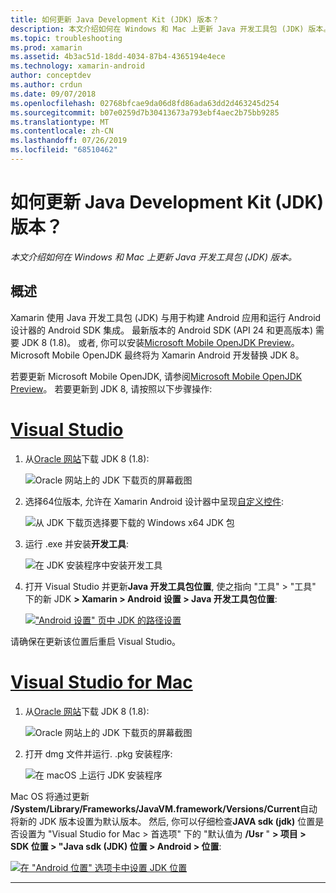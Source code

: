 ```yaml
---
title: 如何更新 Java Development Kit (JDK) 版本？
description: 本文介绍如何在 Windows 和 Mac 上更新 Java 开发工具包 (JDK) 版本。
ms.topic: troubleshooting
ms.prod: xamarin
ms.assetid: 4b3ac51d-18dd-4034-87b4-4365194e4ece
ms.technology: xamarin-android
author: conceptdev
ms.author: crdun
ms.date: 09/07/2018
ms.openlocfilehash: 02768bfcae9da06d8fd86ada63dd2d463245d254
ms.sourcegitcommit: b07e0259d7b30413673a793ebf4aec2b75bb9285
ms.translationtype: MT
ms.contentlocale: zh-CN
ms.lasthandoff: 07/26/2019
ms.locfileid: "68510462"
---
```

# <a name="how-do-i-update-the-java-development-kit-jdk-version"></a>如何更新 Java Development Kit (JDK) 版本？

_本文介绍如何在 Windows 和 Mac 上更新 Java 开发工具包 (JDK) 版本。_

## <a name="overview"></a>概述

Xamarin 使用 Java 开发工具包 (JDK) 与用于构建 Android 应用和运行 Android 设计器的 Android SDK 集成。 最新版本的 Android SDK (API 24 和更高版本) 需要 JDK 8 (1.8)。 或者, 你可以安装[Microsoft Mobile OpenJDK Preview](~/android/get-started/installation/openjdk.md)。 Microsoft Mobile OpenJDK 最终将为 Xamarin Android 开发替换 JDK 8。

若要更新 Microsoft Mobile OpenJDK, 请参阅[Microsoft Mobile OpenJDK Preview](~/android/get-started/installation/openjdk.md)。 若要更新到 JDK 8, 请按照以下步骤操作:

# <a name="visual-studiotabwindows"></a>[Visual Studio](#tab/windows)

1.  从[Oracle 网站](https://www.oracle.com/technetwork/java/javase/downloads/index.html)下载 JDK 8 (1.8):

    ![Oracle 网站上的 JDK 下载页的屏幕截图](update-jdk-images/image1.png)

2.  选择64位版本, 允许在 Xamarin Android 设计器中呈现[自定义控件](https://github.com/xamarin/release-notes-archive/blob/master/release-notes/vs/xamarin.vs_4/xamarin.vs_4.2/index.md#androiddesignercustomcontrols):

    ![从 JDK 下载页选择要下载的 Windows x64 JDK 包](update-jdk-images/image2.png)

3.  运行 .exe 并安装**开发工具**:

    ![在 JDK 安装程序中安装开发工具](update-jdk-images/image3.png)

4.  打开 Visual Studio 并更新**Java 开发工具包位置**, 使之指向 "工具" > "工具" 下的新 JDK **> Xamarin > Android 设置 > Java 开发工具包位置**:

    [!["Android 设置" 页中 JDK 的路径设置](update-jdk-images/image4-sml.png)](update-jdk-images/image4.png#lightbox)

请确保在更新该位置后重启 Visual Studio。

# <a name="visual-studio-for-mactabmacos"></a>[Visual Studio for Mac](#tab/macos)

1.  从[Oracle 网站](https://www.oracle.com/technetwork/java/javase/downloads/index.html)下载 JDK 8 (1.8):

    ![Oracle 网站上的 JDK 下载页的屏幕截图](update-jdk-images/image1.png)

2.  打开 dmg 文件并运行. .pkg 安装程序:

    ![在 macOS 上运行 JDK 安装程序](update-jdk-images/image5.png)

Mac OS 将通过更新 **/System/Library/Frameworks/JavaVM.framework/Versions/Current**自动将新的 JDK 版本设置为默认版本。 然后, 你可以仔细检查**JAVA sdk (jdk)** 位置是否设置为 "Visual Studio for Mac > 首选项" 下的 "默认值为 **/Usr** " **> 项目 > SDK 位置 > "Java sdk (JDK) 位置 > Android > 位置**:

[![在 "Android 位置" 选项卡中设置 JDK 位置](update-jdk-images/image6-sml.png)](update-jdk-images/image6.png#lightbox)

-----


